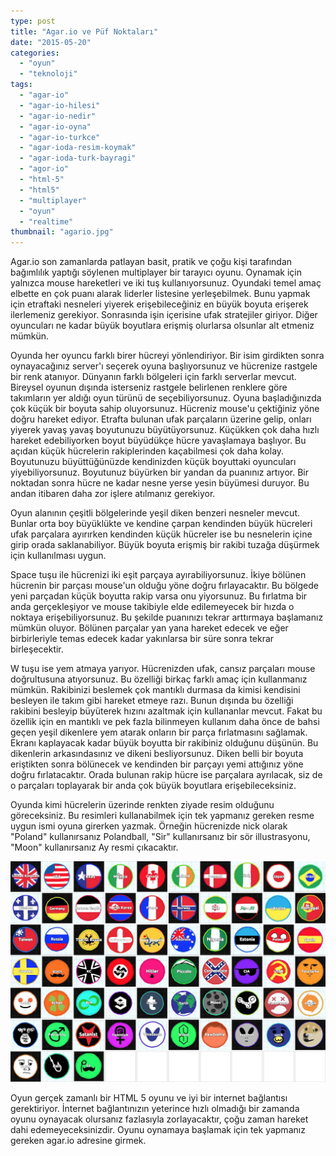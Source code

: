 ```yaml
---
type: post
title: "Agar.io ve Püf Noktaları"
date: "2015-05-20"
categories: 
  - "oyun"
  - "teknoloji"
tags: 
  - "agar-io"
  - "agar-io-hilesi"
  - "agar-io-nedir"
  - "agar-io-oyna"
  - "agar-io-turkce"
  - "agar-ioda-resim-koymak"
  - "agar-ioda-turk-bayragi"
  - "agor-io"
  - "html-5"
  - "html5"
  - "multiplayer"
  - "oyun"
  - "realtime"
thumbnail: "agario.jpg"
---
```


Agar.io son zamanlarda patlayan basit, pratik ve çoğu kişi tarafından bağımlılık yaptığı söylenen multiplayer bir tarayıcı oyunu. Oynamak için yalnızca mouse hareketleri ve iki tuş kullanıyorsunuz. Oyundaki temel amaç elbette en çok puanı alarak liderler listesine yerleşebilmek. Bunu yapmak için etraftaki nesneleri yiyerek erişebileceğiniz en büyük boyuta erişerek ilerlemeniz gerekiyor. Sonrasında işin içerisine ufak stratejiler giriyor. Diğer oyuncuları ne kadar büyük boyutlara erişmiş olurlarsa olsunlar alt etmeniz mümkün.

Oyunda her oyuncu farklı birer hücreyi yönlendiriyor. Bir isim girdikten sonra oynayacağınız server'ı seçerek oyuna başlıyorsunuz ve hücrenize rastgele bir renk atanıyor. Dünyanın farklı bölgeleri için farklı serverlar mevcut. Bireysel oyunun dışında isterseniz rastgele belirlenen renklere göre takımların yer aldığı oyun türünü de seçebiliyorsunuz. Oyuna başladığınızda çok küçük bir boyuta sahip oluyorsunuz. Hücreniz mouse'u çektiğiniz yöne doğru hareket ediyor. Etrafta bulunan ufak parçaların üzerine gelip, onları yiyerek yavaş yavaş boyutunuzu büyütüyorsunuz. Küçükken çok daha hızlı hareket edebiliyorken boyut büyüdükçe hücre yavaşlamaya başlıyor. Bu açıdan küçük hücrelerin rakiplerinden kaçabilmesi çok daha kolay. Boyutunuzu büyüttüğünüzde kendinizden küçük boyuttaki oyuncuları yiyebiliyorsunuz. Boyutunuz büyürken bir yandan da puanınız artıyor. Bir noktadan sonra hücre ne kadar nesne yerse yesin büyümesi duruyor. Bu andan itibaren daha zor işlere atılmanız gerekiyor.

Oyun alanının çeşitli bölgelerinde yeşil diken benzeri nesneler mevcut. Bunlar orta boy büyüklükte ve kendine çarpan kendinden büyük hücreleri ufak parçalara ayırırken kendinden küçük hücreler ise bu nesnelerin içine girip orada saklanabiliyor. Büyük boyuta erişmiş bir rakibi tuzağa düşürmek için kullanılması uygun.

Space tuşu ile hücrenizi iki eşit parçaya ayırabiliyorsunuz. İkiye bölünen hücrenin bir parçası mouse'un olduğu yöne doğru fırlayacaktır. Bu bölgede yeni parçadan küçük boyutta rakip varsa onu yiyorsunuz. Bu fırlatma bir anda gerçekleşiyor ve mouse takibiyle elde edilemeyecek bir hızda o noktaya erişebiliyorsunuz. Bu şekilde puanınızı tekrar arttırmaya başlamanız mümkün oluyor. Bölünen parçalar yan yana hareket edecek ve eğer birbirleriyle temas edecek kadar yakınlarsa bir süre sonra tekrar birleşecektir.

W tuşu ise yem atmaya yarıyor. Hücrenizden ufak, cansız parçaları mouse doğrultusuna atıyorsunuz. Bu özelliği birkaç farklı amaç için kullanmanız mümkün. Rakibinizi beslemek çok mantıklı durmasa da kimisi kendisini besleyen ile takım gibi hareket etmeye razı. Bunun dışında bu özelliği rakibini besleyip büyüterek hızını azaltmak için kullananlar mevcut. Fakat bu özellik için en mantıklı ve pek fazla bilinmeyen kullanım daha önce de bahsi geçen yeşil dikenlere yem atarak onların bir parça fırlatmasını sağlamak. Ekranı kaplayacak kadar büyük boyutta bir rakibiniz olduğunu düşünün. Bu dikenlerin arkasındasınız ve dikeni besliyorsunuz. Diken belli bir boyuta eriştikten sonra bölünecek ve kendinden bir parçayı yemi attığınız yöne doğru fırlatacaktır. Orada bulunan rakip hücre ise parçalara ayrılacak, siz de o parçaları toplayarak bir anda çok büyük boyutlara erişebileceksiniz.

Oyunda kimi hücrelerin üzerinde renkten ziyade resim olduğunu göreceksiniz. Bu resimleri kullanabilmek için tek yapmanız gereken resme uygun ismi oyuna girerken yazmak. Örneğin hücrenizde nick olarak "Poland" kullanırsanız Polandball, "Sir" kullanırsanız bir sör illustrasyonu, "Moon" kullanırsanız Ay resmi çıkacaktır.

![Agar.io skinleri](images/agario-skins-sabahlatan.jpg)

Oyun gerçek zamanlı bir HTML 5 oyunu ve iyi bir internet bağlantısı gerektiriyor. İnternet bağlantınızın yeterince hızlı olmadığı bir zamanda oyunu oynayacak olursanız fazlasıyla zorlayacaktır, çoğu zaman hareket dahi edemeyeceksinizdir. Oyunu oynamaya başlamak için tek yapmanız gereken agar.io adresine girmek.

